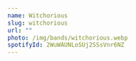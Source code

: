```yaml
---
name: Witchorious
slug: witchorious
url: ""
photo: /img/bands/witchorious.webp
spotifyId: 2WuWAUNLoSUj2SSsVnr6NZ
---
```

